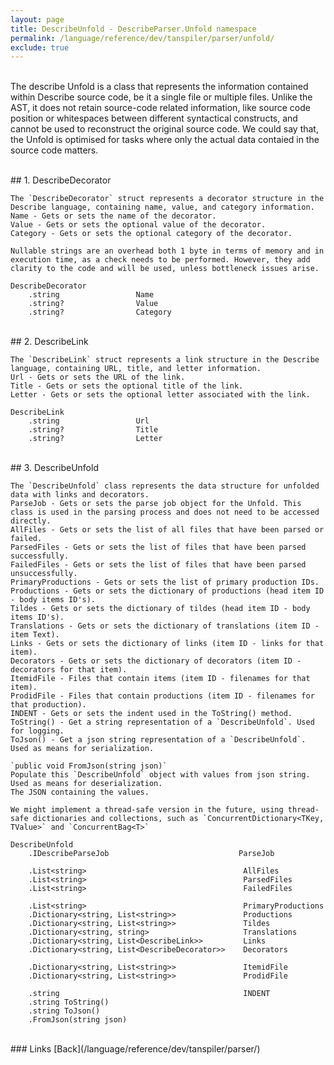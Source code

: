 ```yaml
---
layout: page
title: DescribeUnfold - DescribeParser.Unfold namespace
permalink: /language/reference/dev/tanspiler/parser/unfold/
exclude: true
---
```

<br>The describe Unfold is a class that represents the information contained within Describe source code, be it a single file or multiple files. Unlike the AST, it does not retain source-code related information, like source code position or whitespaces between different syntactical constructs, and cannot be used to reconstruct the original source code. We could say that, the Unfold is optimised for tasks where only the actual data contaied in the source code matters.


<br>
## 1. DescribeDecorator

	The `DescribeDecorator` struct represents a decorator structure in the Describe language, containing name, value, and category information.
	Name - Gets or sets the name of the decorator.
	Value - Gets or sets the optional value of the decorator.
	Category - Gets or sets the optional category of the decorator.

	Nullable strings are an overhead both 1 byte in terms of memory and in execution time, as a check needs to be performed. However, they add clarity to the code and will be used, unless bottleneck issues arise.

	DescribeDecorator
        .string                 Name
        .string?                Value
        .string?                Category


<br>
## 2. DescribeLink

	The `DescribeLink` struct represents a link structure in the Describe language, containing URL, title, and letter information.
	Url - Gets or sets the URL of the link.
	Title - Gets or sets the optional title of the link.
	Letter - Gets or sets the optional letter associated with the link.

	DescribeLink
        .string                 Url
        .string?                Title
        .string?                Letter


<br>
## 3. DescribeUnfold
	
	The `DescribeUnfold` class represents the data structure for unfolded data with links and decorators.
	ParseJob - Gets or sets the parse job object for the Unfold. This class is used in the parsing process and does not need to be accessed directly.
	AllFiles - Gets or sets the list of all files that have been parsed or failed.
	ParsedFiles - Gets or sets the list of files that have been parsed successfully.
	FailedFiles - Gets or sets the list of files that have been parsed unsuccessfully.
	PrimaryProductions - Gets or sets the list of primary production IDs.
	Productions - Gets or sets the dictionary of productions (head item ID - body items ID's).
	Tildes - Gets or sets the dictionary of tildes (head item ID - body items ID's).
	Translations - Gets or sets the dictionary of translations (item ID - item Text).
	Links - Gets or sets the dictionary of links (item ID - links for that item).
	Decorators - Gets or sets the dictionary of decorators (item ID - decorators for that item).
	ItemidFile - Files that contain items (item ID - filenames for that item).
	ProdidFile - Files that contain productions (item ID - filenames for that production).
	INDENT - Gets or sets the indent used in the ToString() method.
	ToString() - Get a string representation of a `DescribeUnfold`. Used for logging.
	ToJson() - Get a json string representation of a `DescribeUnfold`. Used as means for serialization.

	`public void FromJson(string json)`
	Populate this `DescribeUnfold` object with values from json string. Used as means for deserialization.
	The JSON containing the values.

	We might implement a thread-safe version in the future, using thread-safe dictionaries and collections, such as `ConcurrentDictionary<TKey, TValue>` and `ConcurrentBag<T>`

	DescribeUnfold
        .IDescribeParseJob                             ParseJob

        .List<string>                                   AllFiles
        .List<string>                                   ParsedFiles
        .List<string>                                   FailedFiles

        .List<string>                                   PrimaryProductions
        .Dictionary<string, List<string>>               Productions
        .Dictionary<string, List<string>>               Tildes
        .Dictionary<string, string>                     Translations
        .Dictionary<string, List<DescribeLink>>         Links
        .Dictionary<string, List<DescribeDecorator>>    Decorators

        .Dictionary<string, List<string>>               ItemidFile
        .Dictionary<string, List<string>>               ProdidFile

        .string                                         INDENT
        .string ToString()
        .string ToJson()
        .FromJson(string json)


<br>
### Links
[Back](/language/reference/dev/tanspiler/parser/)